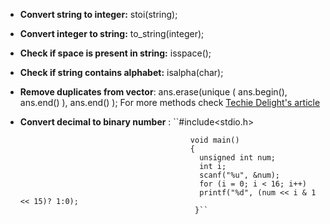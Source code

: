 - **Convert string to integer:** stoi(string);
- **Convert integer to string:** to_string(integer);
- **Check if space is present in string:** isspace();
- **Check if string contains alphabet:** isalpha(char);
- **Remove duplicates from vector**: ans.erase(unique ( ans.begin(), ans.end() ), ans.end() ); For more methods check [Techie Delight's article](https://www.techiedelight.com/remove-duplicates-vector-cpp/)
- **Convert decimal to binary number** : ``#include<stdio.h>

                                            void main()
                                            {
                                              unsigned int num;
                                              int i;
                                              scanf("%u", &num);
                                              for (i = 0; i < 16; i++)
                                              printf("%d", (num << i & 1 << 15)? 1:0);
                                             }``
